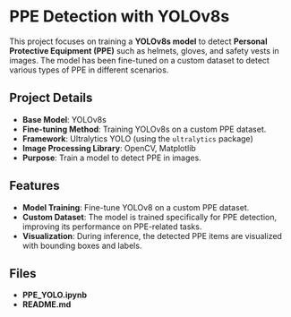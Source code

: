 # PPE Detection with YOLOv8s

This project focuses on training a **YOLOv8s model** to detect **Personal Protective Equipment (PPE)** such as helmets, gloves, and safety vests in images. The model has been fine-tuned on a custom dataset to detect various types of PPE in different scenarios.

## Project Details

- **Base Model**: YOLOv8s
- **Fine-tuning Method**: Training YOLOv8s on a custom PPE dataset.
- **Framework**: Ultralytics YOLO (using the `ultralytics` package)
- **Image Processing Library**: OpenCV, Matplotlib
- **Purpose**: Train a model to detect PPE in images.

## Features

- **Model Training**: Fine-tune YOLOv8 on a custom PPE dataset.
- **Custom Dataset**: The model is trained specifically for PPE detection, improving its performance on PPE-related tasks.
- **Visualization**: During inference, the detected PPE items are visualized with bounding boxes and labels.

## Files
- **PPE_YOLO.ipynb**
- **README.md**
